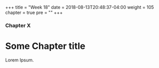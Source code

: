 +++
title = "Week 18"
date = 2018-08-13T20:48:37-04:00
weight = 105
chapter = true
pre = "<b></b>"
+++

### Chapter X

# Some Chapter title

Lorem Ipsum.